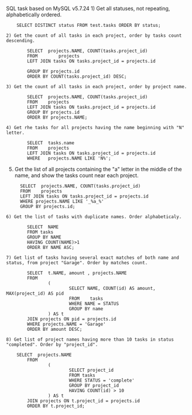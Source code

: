 SQL task based on MySQL v5.7.24
    1) Get all statuses, not repeating, alphabetically ordered.
    
        SELECT DISTINCT status FROM test.tasks ORDER BY status;

    2) Get the count of all tasks in each project, order by tasks count descending.
    
            SELECT 	projects.NAME, COUNT(tasks.project_id)
            FROM 		projects
            LEFT JOIN tasks ON tasks.project_id = projects.id
                            
            GROUP BY projects.id
            ORDER BY COUNT(tasks.project_id) DESC;

    3) Get the count of all tasks in each project, order by project name.

            SELECT 	projects.NAME, COUNT(tasks.project_id)
            FROM 	projects
            LEFT JOIN tasks ON tasks.project_id = projects.id          
            GROUP BY projects.id
            ORDER BY projects.NAME;

    4) Get rhe tasks for all projects having the name beginning with "N" letter.

            SELECT 	tasks.name
            FROM 	projects
            LEFT JOIN tasks ON tasks.project_id = projects.id
            WHERE	projects.NAME LIKE 'N%';

   5) Get the list of all projects containing the "a" letter in the middle of the name, and show the tasks count near each project.

            SELECT 	projects.NAME, COUNT(tasks.project_id)
            FROM 	projects
            LEFT JOIN tasks ON tasks.project_id = projects.id
            WHERE projects.NAME LIKE '_%a_%'
            GROUP BY projects.id;

    6) Get the list of tasks with duplicate names. Order alphabeticaly.

            SELECT 	NAME
            FROM tasks
            GROUP BY NAME
            HAVING COUNT(NAME)>1
            ORDER BY NAME ASC;

    7) Get list of tasks having several exact matches of both name and status, from project "Garage". Order by matches count.

            SELECT 	t.NAME, amount , projects.NAME                
            FROM
                    (  
                            SELECT NAME, COUNT(id) AS amount, MAX(project_id) AS pid
                            FROM 	tasks                
                            WHERE NAME = STATUS
                            GROUP BY name
                    ) AS t
            JOIN projects ON pid = projects.id
            WHERE projects.NAME = 'Garage'
            ORDER BY amount DESC;

    8) Get list of project names having more than 10 tasks in status "completed". Order by "project_id".

        SELECT  projects.NAME                
            FROM
                    (  
                            SELECT project_id
                            FROM tasks	                
                            WHERE STATUS = 'complete'
                            GROUP BY project_id                
                            HAVING COUNT(id) > 10
                    ) AS t
            JOIN projects ON t.project_id = projects.id
            ORDER BY t.project_id;
